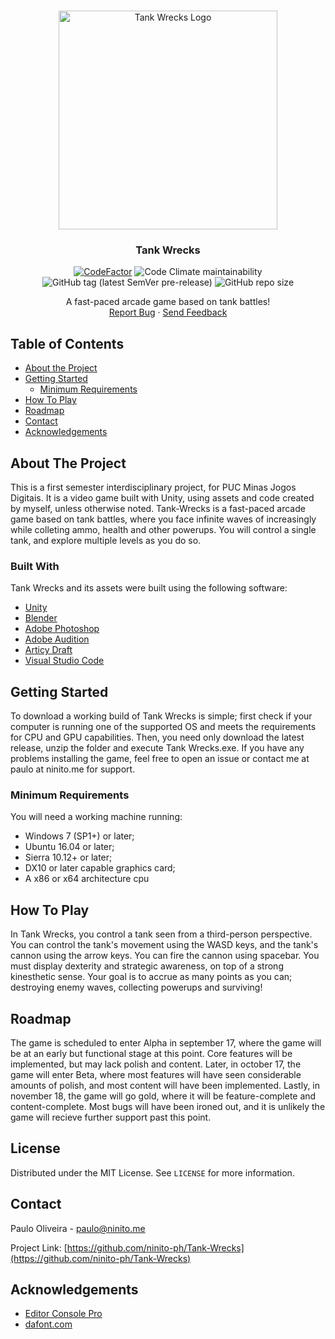<!--
*** Thanks for checking out this README Template. If you have a suggestion that would
*** make this better, please fork the repo and create a pull request or simply open
*** an issue with the tag "enhancement".
*** Thanks again! Now go create something AMAZING! :D
-->





<!-- PROJECT SHIELDS -->
<!--
*** I'm using markdown "reference style" links for readability.
*** Reference links are enclosed in brackets [ ] instead of parentheses ( ).
*** See the bottom of this document for the declaration of the reference variables
*** for contributors-url, forks-url, etc. This is an optional, concise syntax you may use.
*** https://www.markdownguide.org/basic-syntax/#reference-style-links
-->




<!-- PROJECT LOGO -->
<br />
<p align="center">
  <a href="https://github.com/ninito-ph/Tank-Wrecks/blob/master/README.md">
    <img src="https://i.imgur.com/aGYa6e2.png" alt="Tank Wrecks Logo" width="350" height="350">
  </a>
 
<h3 align="center">Tank Wrecks</h3>
  <p align="center">
    <a href="https://www.codefactor.io/repository/github/ninito-ph/tank-wrecks"><img src="https://www.codefactor.io/repository/github/ninito-ph/tank-wrecks/badge?s=3c7b0b2a6c29b80d5ad232ead059891684dec177" alt="CodeFactor" /></a>
    <img alt="Code Climate maintainability" src="https://img.shields.io/codeclimate/maintainability/ninito-ph/Tank-Wrecks">
    <img alt="GitHub tag (latest SemVer pre-release)" src="https://img.shields.io/github/v/tag/ninito-ph/Tank-Wrecks?include_prereleases&label=version">
    <img alt="GitHub repo size" src="https://img.shields.io/github/repo-size/ninito-ph/Tank-Wrecks?label=project%20size">
    <br />
    </p>
  </p>
  
  <p align="center">
    A fast-paced arcade game based on tank battles!
    <br />
    <a href="https://github.com/ninito-ph/Tank-Wrecks/issues">Report Bug</a>
    ·
    <a href="#contact">Send Feedback</a>
  </p>
</p>



<!-- TABLE OF CONTENTS -->
## Table of Contents

* [About the Project](#about-the-project)
* [Getting Started](#getting-started)
  * [Minimum Requirements](#minimum-requirements)
* [How To Play](#how-to-play)
* [Roadmap](#roadmap)
* [Contact](#contact)
* [Acknowledgements](#acknowledgements)



<!-- ABOUT THE PROJECT -->
## About The Project

This is a first semester interdisciplinary project, for PUC Minas Jogos Digitais. It is a video game built with Unity, using assets and code created by myself, unless otherwise noted. Tank-Wrecks is a fast-paced arcade game based on tank battles, where you face infinite waves of increasingly while colleting ammo, health and other powerups. You will control a single tank, and explore multiple levels as you do so.

### Built With
Tank Wrecks and its assets were built using the following software:
* [Unity](https://unity.com/)
* [Blender](https://www.blender.org/)
* [Adobe Photoshop](https://www.adobe.com/products/photoshop.html)
* [Adobe Audition](https://www.adobe.com/products/audition.html)
* [Articy Draft](https://www.articy.com/en/)
* [Visual Studio Code](https://code.visualstudio.com/)


<!-- GETTING STARTED -->
## Getting Started

To download a working build of Tank Wrecks is simple; first check if your computer is running one of the supported OS and meets the requirements for CPU and GPU capabilities. Then, you need only download the latest release, unzip the folder and execute Tank Wrecks.exe. If you have any problems installing the game, feel free to open an issue or contact me at paulo at ninito.me for support.

### Minimum Requirements

You will need a working machine running:
* Windows 7 (SP1+) or later;
* Ubuntu 16.04 or later;
* Sierra 10.12+ or later;
* DX10 or later capable graphics card;
* A x86 or x64 architecture cpu

<!-- USAGE EXAMPLES -->
## How To Play

In Tank Wrecks, you control a tank seen from a third-person perspective. You can control the tank's movement using the WASD keys, and the tank's cannon using the arrow keys. You can fire the cannon using spacebar. You must display dexterity and strategic awareness, on top of a strong kinesthetic sense. Your goal is to accrue as many points as you can; destroying enemy waves, collecting powerups and surviving!

<!-- ROADMAP -->
## Roadmap

The game is scheduled to enter Alpha in september 17, where the game will be at an early but functional stage at this point. Core features will be implemented, but may lack polish and content. Later, in october 17, the game will enter Beta, where most features will have seen considerable amounts of polish, and most content will have been implemented. Lastly, in november 18, the game will go gold, where it will be feature-complete and content-complete. Most bugs will have been ironed out, and it is unlikely the game will recieve further support past this point. 


<!-- LICENSE -->
## License

Distributed under the MIT License. See `LICENSE` for more information.


<!-- CONTACT -->
## Contact

Paulo Oliveira - paulo@ninito.me

Project Link: [https://github.com/ninito-ph/Tank-Wrecks](https://github.com/ninito-ph/Tank-Wrecks)


<!-- ACKNOWLEDGEMENTS -->
## Acknowledgements
* [Editor Console Pro](https://assetstore.unity.com/packages/tools/utilities/editor-console-pro-11889)
* [dafont.com](https://www.dafont.com)

